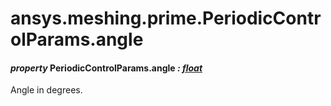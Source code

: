 # ansys.meshing.prime.PeriodicControlParams.angle

<a id="ansys.meshing.prime.PeriodicControlParams.angle"></a>

#### *property* PeriodicControlParams.angle *: [float](https://docs.python.org/3.11/library/functions.html#float)*

Angle in degrees.

<!-- !! processed by numpydoc !! -->
